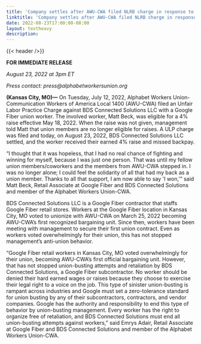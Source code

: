 ```yaml
---
title: 'Company settles after AWU-CWA filed NLRB charge in response to Google Fiber worker being told “union members not eligible for raises”'
linktitle: 'Company settles after AWU-CWA filed NLRB charge in response to Google Fiber worker being told “union members not eligible for raises”'
date: 2022-08-23T17:00:00-08:00
layout: textheavy
description:
---
```


{{< header />}}

**FOR IMMEDIATE RELEASE**

_August 23, 2022 at 3pm ET_

_Press contact: press@alphabetworkersunion.org_

**(Kansas City, MO)—** On Tuesday, July 12, 2022, Alphabet Workers Union-Communication Workers of America Local 1400 (AWU-CWA) filed an Unfair Labor  Practice Charge
against BDS Connected Solutions LLC with a Google Fiber union worker. The involved worker, Matt Beck, was eligible for a 4% raise effective May 18, 2022. When the raise
was not given, management told Matt that union members are no longer eligible for raises. A ULP charge was filed and today, on August 23, 2022, BDS Connected Solutions
LLC settled, and the worker received their earned 4% raise and missed backpay.  

“I thought that it was hopeless, that I had no real chance of fighting and winning for myself, because I was just one person. That was until my fellow
union members/coworkers and the members from AWU-CWA stepped in.  I was no longer alone; I could feel the solidarity of all that had my back as a union member. Thanks
to all that support, I am now able to say 'I won,'” said Matt Beck, Retail Associate at Google Fiber and BDS Connected Solutions and member of the Alphabet Workers
Union-CWA. 

BDS Connected Solutions LLC is a Google Fiber contractor that staffs Google Fiber retail stores. Workers at the Google Fiber location in Kansas City, MO voted
to unionize with AWU-CWA on March 25, 2022 becoming AWU-CWA’s first recognized bargaining unit. Since then, workers have been meeting with management to secure
their first union contract. Even as workers voted overwhelmingly for their union, this has not stopped management’s anti-union behavior.

“Google Fiber retail workers in Kansas City, MO voted overwhelmingly for their union, becoming AWU-CWA’s first official bargaining unit. However, that has not
stopped union-busting attempts and retaliation by BDS Connected Solutions, a Google Fiber subcontractor. No worker should be denied their hard earned wages or raises
because they choose to exercise their legal right to a voice on the job. This type of sinister union-busting is rampant across industries and Google must set a
zero-tolerance standard for union busting by any of their subcontractors, contractors, and vendor companies. Google has the authority and responsibility to end this
type of behavior by union-busting management. Every worker has the right to organize free of retaliation, and BDS Connected Solutions must end all union-busting
attempts against workers,” said Emrys Adair, Retail Associate at Google Fiber and BDS Connected Solutions and member of the Alphabet Workers Union-CWA. 
